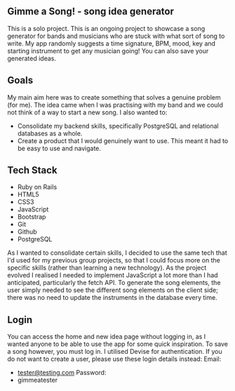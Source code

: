 ## Gimme a Song! - song idea generator
This is a solo project. This is an ongoing project to showcase a song generator for bands and musicians who are stuck with what sort of song to write. My app randomly suggests a time signature, BPM, mood, key and starting instrument to get any musician going! You can also save your generated ideas.

## Goals
My main aim here was to create something that solves a genuine problem (for me). The idea came when I was practising with my band and we could not think of a way to start a new song. I also wanted to:
- Consolidate my backend skills, specifically PostgreSQL and relational databases as a whole.
- Create a product that I would genuinely want to use. This meant it had to be easy to use and navigate. 

## Tech Stack
- Ruby on Rails
- HTML5
- CSS3
- JavaScript
- Bootstrap
- Git
- Github
- PostgreSQL

As I wanted to consolidate certain skills, I decided to use the same tech that I'd used for my previous group projects, so that I could focus more on the specific skills (rather than learning a new technology). As the project evolved I realised I needed to implement JavaScript a lot more than I had anticipated, particularly the fetch API. To generate the song elements, the user simply needed to see the different song elements on the client side; there was no need to update the instruments in the database every time. 

## Login
You can access the home and new idea page without logging in, as I wanted anyone to be able to use the app for some quick inspiration. To save a song however, you must log in. I utilised Devise for authentication. If you do not want to create a user, please use these login details instead:
Email:
- tester@testing.com
Password:
- gimmeatester
